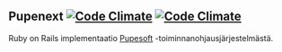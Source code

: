 ## Pupenext [![Code Climate](https://codeclimate.com/repos/52a980e3c7f3a3243c016ed0/badges/761d1a197434472f1329/gpa.png)](https://codeclimate.com/repos/52a980e3c7f3a3243c016ed0/feed) [![Code Climate](https://codeclimate.com/repos/52a980e3c7f3a3243c016ed0/badges/761d1a197434472f1329/coverage.png)](https://codeclimate.com/repos/52a980e3c7f3a3243c016ed0/feed)

Ruby on Rails implementaatio [Pupesoft](https://github.com/devlab-oy/pupesoft) -toiminnanohjausjärjestelmästä.
